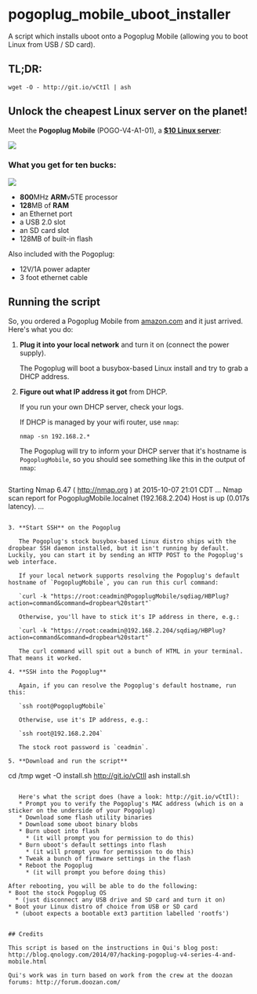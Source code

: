 # pogoplug_mobile_uboot_installer
A script which installs uboot onto a Pogoplug Mobile (allowing you to boot Linux from USB / SD card).

## TL;DR:

`wget -O - http://git.io/vCtIl | ash`

## Unlock the cheapest Linux server on the planet!

Meet the **Pogoplug Mobile** (POGO-V4-A1-01), a **[$10 Linux server](ref=sr_1_1?ie=UTF8&qid=1444365806&sr=8-1&keywords=pogoplug+mobile)**:

![](https://raw.githubusercontent.com/pepaslabs/pogoplug_mobile_uboot_installer/master/.github_media/Pogoplug.jpg)

### What you get for ten bucks:

![](https://raw.githubusercontent.com/pepaslabs/pogoplug_mobile_uboot_installer/master/.github_media/Pogoplug_Mobile_Rear.jpg)

* **800**MHz **ARM**v5TE processor
* **128**MB of **RAM**
* an Ethernet port
* a USB 2.0 slot
* an SD card slot
* 128MB of built-in flash

Also included with the Pogoplug:
* 12V/1A power adapter
* 3 foot ethernet cable

## Running the script

So, you ordered a Pogoplug Mobile from [amazon.com](ref=sr_1_1?ie=UTF8&qid=1444365806&sr=8-1&keywords=pogoplug+mobile) and it just arrived.  Here's what you do:

1. **Plug it into your local network** and turn it on (connect the power supply).

   The Pogoplug will boot a busybox-based Linux install and try to grab a DHCP address.

2. **Figure out what IP address it got** from DHCP.

   If you run your own DHCP server, check your logs.
   
   If DHCP is managed by your wifi router, use `nmap`:
   
   `nmap -sn 192.168.2.*`
   
   The Pogoplug will try to inform your DHCP server that it's hostname is `PogoplugMobile`, so you should see something like this in the output of `nmap`:
   
   ```
Starting Nmap 6.47 ( http://nmap.org ) at 2015-10-07 21:01 CDT
...
Nmap scan report for PogoplugMobile.localnet (192.168.2.204)
Host is up (0.017s latency).
...
```

3. **Start SSH** on the Pogoplug

   The Pogoplug's stock busybox-based Linux distro ships with the dropbear SSH daemon installed, but it isn't running by default.  Luckily, you can start it by sending an HTTP POST to the Pogoplug's web interface.
   
   If your local network supports resolving the Pogoplug's default hostname of `PogoplugMobile`, you can run this curl command:
   
   `curl -k "https://root:ceadmin@PogoplugMobile/sqdiag/HBPlug?action=command&command=dropbear%20start"`
   
   Otherwise, you'll have to stick it's IP address in there, e.g.:
   
   `curl -k "https://root:ceadmin@192.168.2.204/sqdiag/HBPlug?action=command&command=dropbear%20start"`
   
   The curl command will spit out a bunch of HTML in your terminal.  That means it worked.
   
4. **SSH into the Pogoplug**

   Again, if you can resolve the Pogoplug's default hostname, run this:
   
   `ssh root@PogoplugMobile`
   
   Otherwise, use it's IP address, e.g.:

   `ssh root@192.168.2.204`
   
   The stock root password is `ceadmin`.
   
5. **Download and run the script**

   ```
cd /tmp
wget -O install.sh http://git.io/vCtIl
ash install.sh
```

   Here's what the script does (have a look: http://git.io/vCtIl):
   * Prompt you to verify the Pogoplug's MAC address (which is on a sticker on the underside of your Pogoplug)
   * Download some flash utility binaries
   * Download some uboot binary blobs
   * Burn uboot into flash
     * (it will prompt you for permission to do this)
   * Burn uboot's default settings into flash
     * (it will prompt you for permission to do this)
   * Tweak a bunch of firmware settings in the flash
   * Reboot the Pogoplug
     * (it will prompt you before doing this)

After rebooting, you will be able to do the following:
* Boot the stock Pogoplug OS
  * (just disconnect any USB drive and SD card and turn it on)
* Boot your Linux distro of choice from USB or SD card
  * (uboot expects a bootable ext3 partition labelled 'rootfs')


## Credits

This script is based on the instructions in Qui's blog post: http://blog.qnology.com/2014/07/hacking-pogoplug-v4-series-4-and-mobile.html

Qui's work was in turn based on work from the crew at the doozan forums: http://forum.doozan.com/
